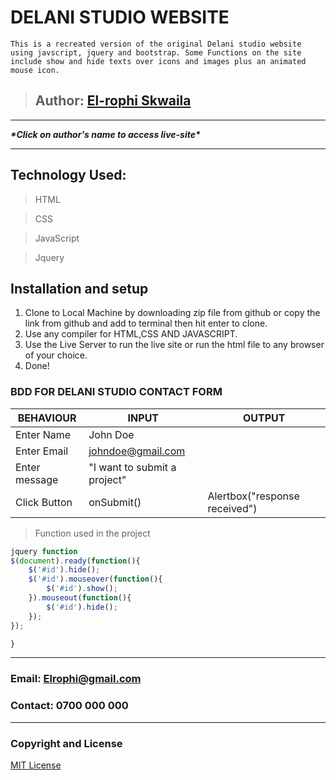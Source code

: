 # DELANI STUDIO WEBSITE

```This is a recreated version of the original Delani studio website using javscript, jquery and bootstrap. Some Functions on the site include show and hide texts over icons and images plus an animated mouse icon.```

>## Author: [El-rophi Skwaila](https://elrophi.github.io/DELANI/.)
---
___\*Click on author's name to access live-site*___

---

## Technology Used: 
>HTML

>CSS

>JavaScript

>Jquery


## Installation and setup
1. Clone to Local Machine by downloading zip file from github or copy the link from github and add to terminal then hit enter to clone.
1. Use any compiler for HTML,CSS AND JAVASCRIPT.
1. Use the Live Server to run the live site or run the html file to any browser of your choice.
1. Done!

### BDD FOR DELANI STUDIO CONTACT FORM
| BEHAVIOUR  |  INPUT| OUTPUT |
| -----------|-------| ---------|
|Enter Name  | John Doe |
|Enter Email |  johndoe@gmail.com|
|Enter message| "I want to submit a project"|
|Click Button |onSubmit() | Alertbox("response received")|

>Function used in the project

```javascript
jquery function
$(document).ready(function(){
    $('#id').hide();
    $('#id').mouseover(function(){
        $('#id').show();
    }).mouseout(function(){
        $('#id').hide();
    });
});

}
```
---
### Email: Elrophi@gmail.com
### Contact: 0700 000 000

---

### Copyright and License
[MIT License](https://github.com/Elrophi/DELANI/blob/master/LICENSE)

